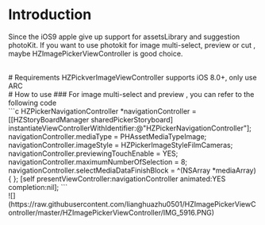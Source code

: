 # Introduction
Since the iOS9 apple give up support for assetsLibrary and suggestion photoKit. If you want to use photokit for image  multi-select, preview or cut , maybe HZImagePickerViewController is good choice.
 
 <br/>
# Requirements
HZPickverImageViewController supports iOS 8.0+, only use ARC

<br/>
# How to use
### For image multi-select and preview , you can refer to the following code 
 <br/>
```c
HZPickerNavigationController *navigationController = [[HZStoryBoardManager sharedPickerStoryboard] instantiateViewControllerWithIdentifier:@"HZPickerNavigationController"];
navigationController.mediaType = PHAssetMediaTypeImage;
navigationController.imageStyle = HZPickerImageStyleFilmCameras;
navigationController.previewingTouchEnable = YES;
navigationController.maximumNumberOfSelection = 8;
navigationController.selectMediaDataFinishBlock = ^(NSArray *mediaArray){
};
[self presentViewController:navigationController animated:YES completion:nil];
```

 <br/>
![](https://raw.githubusercontent.com/lianghuazhu0501/HZImagePickerViewController/master/HZImagePickerViewController/IMG_5916.PNG)


